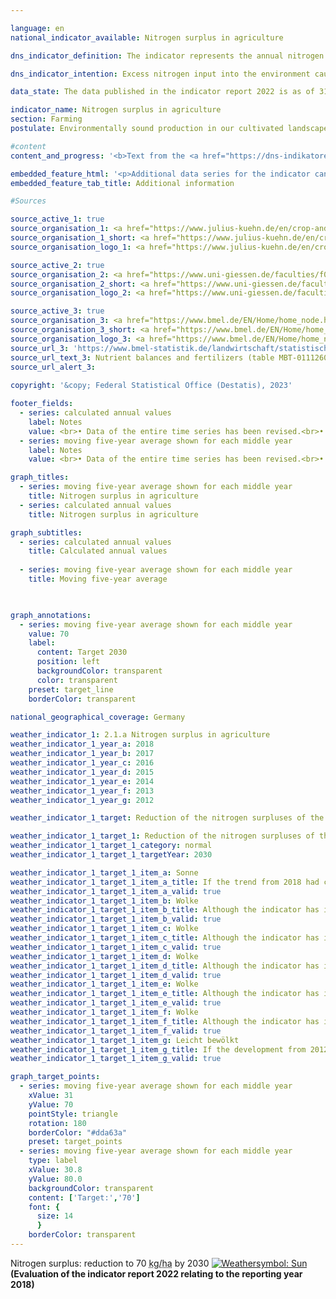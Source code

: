 ```yaml
---

language: en    
national_indicator_available: Nitrogen surplus in agriculture    

dns_indicator_definition: The indicator represents the annual nitrogen surplus for the agricultural sector, calculated as nitrogen input minus removal of nitrogen, in kilograms per hectare of utilised agricultural area.    

dns_indicator_intention: Excess nitrogen input into the environment causes pollution of groundwater and surface water, the oversupply of nutrients (eutrophication) in inland waters, lakes and onshore ecosystems, the generation of greenhouse gases and acidifying atmospheric pollutants, each with negative consequences for the climate, biodiversity and landscape quality. For the period 2028&nbsp;to 2032, a reduction of the nitrogen surpluses of the overall balance for Germany to 70&nbsp;kilograms per hectare of utilised agricultural area on an annual average should be achieved.    

data_state: The data published in the indicator report 2022 is as of 31 October 2022. The data shown on this platform is updated regularly, so that more current data may be available online than published in the <a href="https://dns-indikatoren.de/en/publications_reports/">indicator report 2022</a>.    

indicator_name: Nitrogen surplus in agriculture    
section: Farming    
postulate: Environmentally sound production in our cultivated landscapes    

#content     
content_and_progress: '<b>Text from the <a href="https://dns-indikatoren.de/en/publications_reports/">Indicator Report 2022&nbsp;</a></b><br><br>The calculation takes into account nitrogen inputs by fertilisers, from biological nitrogen fixation, by atmospheric inputs which are not emitted by agriculture, by seed and planting material as well as imported and domestically produced feedstuff. Nitrogen removal results from plant and animal market products. Nitrogen surplus in its gaseous state can leak to the atmosphere or accumulate in soil or groundwater, enabling nitrogen input to rivers or other ecosystems. Hence, the nitrogen surplus from farming has a direct impact on the development of the indicators 6.1.b “Nitrate in groundwater“, 14.1.a “Nitrogen inputs via the inflows into the North and Baltic Seas“ and 15.2&nbsp;“Eutrophication of ecosystems“. Nitrogen input from farming into the atmosphere has an impact on indicator 3.2.a “Emissions of air pollutants“ through formation of nitrogen dioxide and ammonia.<br><br>The indicator is calculated by the Institute for Crop and Soil Science at the Julius Kühn Institute and the Institute of Landscape Ecology and Resources Management at the University of Gießen. In 2020, fertilisers were the most important component of nitrogen input in the overall balance, accounting for 51.1&nbsp;% (86&nbsp;kilograms of nitrogen per hectare). Feedstuff contributed 36.9&nbsp;% (62&nbsp;<abbr title="Kilogram per hectare" tabindex="0">kg/ha</abbr>), the biological nitrogen fixation 8.2&nbsp;% (14&nbsp;<abbr title="Kilogram per hectare" tabindex="0">kg/ha</abbr>) and the non-agricultural emissions 1.9&nbsp;% (3&nbsp;<abbr title="Kilogram per hectare" tabindex="0">kg/ha</abbr>) to nitrogen input.<br><br>The relevant time series for the indicator is based on the moving five-year average of the total balances of the relevant year as well as the two preceding and subsequent years. Thereby, yearly meteorological and market fluctuations, which cannot be influenced by farms, are balanced. The indicator does not provide an interpretation regarding the regional distribution of nitrogen surpluses.<br><br>During the period from 1992&nbsp;to 2018, the moving five-year average of nitrogen balance decreased by 25.4&nbsp;% (from 116.6&nbsp;to 87.0&nbsp;<abbr title="Kilogram" tabindex="0">kg</abbr> per hectare and year). The decline of nitrogen surplus until 2010&nbsp;resulted from diminished use of fertilisers and diminishing numbers of livestock in the new Länder.<br><br>Until 2015, nitrogen surplus stagnated. The marginal decline of the indicator in the remaining course of the time series is based on a minor reduction in mineral fertiliser use and improved harvest yields resulting from technical advances in plant production and breeding (more efficient nitrogen fertilisation, variety spectrum) combined with the simultaneous expansion in the cultivation of high-yield crop types (maize, wheat) as well as improved feed conversion by livestock.<br><br>Since 2015, the nitrogen surplus decreased and the recent reduction was 4.9&nbsp;% in 2018. It is uncertain, to what extent extreme agroclimatic conditions (drought from 2018&nbsp;until 2020) and the amended fertiliser regulation released in 2017&nbsp;contributed to this positive trend. A reduction to 70&nbsp;<abbr title="Kilogram per hectare" tabindex="0">kg/ha</abbr> is only possible, if this trend continues in the next years.'    

embedded_feature_html: '<p>Additional data series for the indicator can be found <a href="https://dnsTestEnvironment.github.io/dns-indicators/public/AddInfos/en/2_1_a.pdf" target="_blank" >here</a>.</p><br><small>Note: You can display the PDF document directly in your browser or download the PDF document and open it with a PDF reader of your choice. We will be happy to advise you.</small>'
embedded_feature_tab_title: Additional information    

#Sources    

source_active_1: true
source_organisation_1: <a href="https://www.julius-kuehn.de/en/crop-and-soil-science/" target="_blank" onclick="return confirm_alert('')">Institute for Crop and Soil Science, Julius Kühn Institute</a>
source_organisation_1_short: <a href="https://www.julius-kuehn.de/en/crop-and-soil-science/" target="_blank" onclick="return confirm_alert('')">Institute for Crop and Soil Science, Julius Kühn Institute</a>
source_organisation_logo_1: <a href="https://www.julius-kuehn.de/en/crop-and-soil-science/" target="_blank" onclick="return confirm_alert('')"><img src="www.dnsTestEnvironment.github.io/dns-indicators/public/OrgImgEn/jki.png" alt="Institute for Crop and Soil Science, Julius Kühn Institute" title=" Click here to visit the homepage of the organizationInstitute for Crop and Soil Science, Julius Kühn Institute" style="height:60px; width:148px; border: transparent"/></a>

source_active_2: true
source_organisation_2: <a href="https://www.uni-giessen.de/faculties/f09/institutes/landscape?set_language=en" target="_blank" onclick="return confirm_alert('')">Institute of Landscape Ecology and Resources Management, University of Giessen</a>
source_organisation_2_short: <a href="https://www.uni-giessen.de/faculties/f09/institutes/landscape?set_language=en" target="_blank" onclick="return confirm_alert('')">Institute of Landscape Ecology and Resources Management, University of Giessen</a>
source_organisation_logo_2: <a href="https://www.uni-giessen.de/faculties/f09/institutes/landscape?set_language=en" target="_blank" onclick="return confirm_alert('')"><img src="www.dnsTestEnvironment.github.io/dns-indicators/public/OrgImgEn/ug.png" alt="Institute of Landscape Ecology and Resources Management, University of Giessen" title=" Click here to visit the homepage of the organizationInstitute of Landscape Ecology and Resources Management, University of Giessen" style="height:60px; width:148px; border: transparent"/></a>

source_active_3: true
source_organisation_3: <a href="https://www.bmel.de/EN/Home/home_node.html" target="_blank" onclick="return confirm_alert('')">Federal Ministry of Food and Agriculture</a>
source_organisation_3_short: <a href="https://www.bmel.de/EN/Home/home_node.html" target="_blank" onclick="return confirm_alert('')">Federal Ministry of Food and Agriculture</a>
source_organisation_logo_3: <a href="https://www.bmel.de/EN/Home/home_node.html" target="_blank" onclick="return confirm_alert('')"><img src="www.dnsTestEnvironment.github.io/dns-indicators/public/OrgImgEn/bmel.png" alt="Federal Ministry of Food and Agriculture" title=" Click here to visit the homepage of the organizationFederal Ministry of Food and Agriculture" style="height:60px; width:148px; border: transparent"/></a>
source_url_3: 'https://www.bmel-statistik.de/landwirtschaft/statistischer-monatsbericht-des-bmel-kapitel-a-landwirtschaft/'
source_url_text_3: Nutrient balances and fertilizers (table MBT-0111260-0000; only available in German)
source_url_alert_3: 
    
copyright: '&copy; Federal Statistical Office (Destatis), 2023'    

footer_fields:
  - series: calculated annual values
    label: Notes
    value: <br>• Data of the entire time series has been revised.<br>• 1990&nbsp;partly uncertain data basis.<br>• 1991&nbsp;to 2019&nbsp;revised data.<br>• 2020&nbsp;preliminary data.
  - series: moving five-year average shown for each middle year
    label: Notes
    value: <br>• Data of the entire time series has been revised.<br>• 1992&nbsp;to 2018&nbsp;revised  data.    

graph_titles: 
  - series: moving five-year average shown for each middle year
    title: Nitrogen surplus in agriculture
  - series: calculated annual values
    title: Nitrogen surplus in agriculture    

graph_subtitles: 
  - series: calculated annual values
    title: Calculated annual values
    
  - series: moving five-year average shown for each middle year
    title: Moving five-year average
        


graph_annotations:
  - series: moving five-year average shown for each middle year
    value: 70
    label:
      content: Target 2030
      position: left
      backgroundColor: transparent
      color: transparent
    preset: target_line
    borderColor: transparent        

national_geographical_coverage: Germany    

weather_indicator_1: 2.1.a Nitrogen surplus in agriculture
weather_indicator_1_year_a: 2018
weather_indicator_1_year_b: 2017
weather_indicator_1_year_c: 2016
weather_indicator_1_year_d: 2015
weather_indicator_1_year_e: 2014
weather_indicator_1_year_f: 2013
weather_indicator_1_year_g: 2012

weather_indicator_1_target: Reduction of the nitrogen surpluses of the overall balance for Germany to 70&nbsp;kilo-grams per hectare of utilised agricultural area on an annual average between 2028&nbsp;and 2032

weather_indicator_1_target_1: Reduction of the nitrogen surpluses of the overall balance for Germany to 70&nbsp;kilograms per hectare of utilised agricultural area on an annual average between 2028&nbsp;and 2032
weather_indicator_1_target_1_category: normal
weather_indicator_1_target_1_targetYear: 2030

weather_indicator_1_target_1_item_a: Sonne
weather_indicator_1_target_1_item_a_title: If the trend from 2018 had continued, the target value would have been reached or missed by less than 5% of the difference between the target value and the value at that time.
weather_indicator_1_target_1_item_a_valid: true
weather_indicator_1_target_1_item_b: Wolke
weather_indicator_1_target_1_item_b_title: Although the indicator has in 2017 been moving in the desired direction toward the target, if the trend had to continued, the target would have been missed in the target year by more than 20% of the difference between the target value and the value at that time.
weather_indicator_1_target_1_item_b_valid: true
weather_indicator_1_target_1_item_c: Wolke
weather_indicator_1_target_1_item_c_title: Although the indicator has in 2016 been moving in the desired direction toward the target, if the trend had to continued, the target would have been missed in the target year by more than 20% of the difference between the target value and the value at that time.
weather_indicator_1_target_1_item_c_valid: true
weather_indicator_1_target_1_item_d: Wolke
weather_indicator_1_target_1_item_d_title: Although the indicator has in 2015 been moving in the desired direction toward the target, if the trend had to continued, the target would have been missed in the target year by more than 20% of the difference between the target value and the value at that time.
weather_indicator_1_target_1_item_d_valid: true
weather_indicator_1_target_1_item_e: Wolke
weather_indicator_1_target_1_item_e_title: Although the indicator has in 2014 been moving in the desired direction toward the target, if the trend had to continued, the target would have been missed in the target year by more than 20% of the difference between the target value and the value at that time.
weather_indicator_1_target_1_item_e_valid: true
weather_indicator_1_target_1_item_f: Wolke
weather_indicator_1_target_1_item_f_title: Although the indicator has in 2013 been moving in the desired direction toward the target, if the trend had to continued, the target would have been missed in the target year by more than 20% of the difference between the target value and the value at that time.
weather_indicator_1_target_1_item_f_valid: true
weather_indicator_1_target_1_item_g: Leicht bewölkt
weather_indicator_1_target_1_item_g_title: If the development from 2012 had continued, the target had been missed by at least 5&nbsp;documentat%, but by a maximum of 20&nbsp;% of the difference between the target value and the value at that time.
weather_indicator_1_target_1_item_g_valid: true    

graph_target_points:
  - series: moving five-year average shown for each middle year
    xValue: 31
    yValue: 70
    pointStyle: triangle
    rotation: 180
    borderColor: "#dda63a"
    preset: target_points
  - series: moving five-year average shown for each middle year
    type: label
    xValue: 30.8
    yValue: 80.0
    backgroundColor: transparent
    content: ['Target:','70']
    font: {
      size: 14
      }
    borderColor: transparent    
---
```



<div>
  <div class="my-header">
    <label class="default">Nitrogen surplus: reduction to 70&nbsp;<abbr title="Kilogram per hectare" tabindex="0">kg/ha</abbr> by 2030
      <a href="www.dnsTestEnvironment.github.io/dns-indicators/en/status"><img src="https://g205sdgs.github.io/sdg-indicators/public/Wettersymbole/Sonne.png" title="If the trend from 2018 had continued, the target value would have been reached or missed by less than 5% of the difference between the target value and the value at that time." alt="Weathersymbol: Sun"/>
      </a>
    </label>
  </div>
</div>
<div class="my-header-note">
  <label class="default"><b>(Evaluation of the indicator report 2022 relating to the reporting year 2018)
  </b></label>
</div>